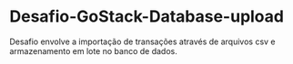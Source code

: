 # Desafio-GoStack-Database-upload
Desafio envolve a importação de transações através de arquivos csv e armazenamento em lote no banco de dados.
